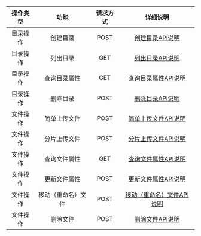 

| 操作类型 |    功能     | 请求方式 |                   详细说明                   |
| :--: | :-------: | :--: | :--------------------------------------: |
| 目录操作 |   创建目录    | POST |      [创建目录API说明](/doc/api/264/6000)      |
| 目录操作 |   列出目录    | GET  |      [列出目录API说明](/doc/api/264/6001)      |
| 目录操作 |  查询目录属性   | GET  |     [查询目录属性API说明](/doc/api/264/6002)     |
| 目录操作 |   删除目录    | POST |      [删除目录API说明](/doc/api/264/6003)      |
| 文件操作 |  简单上传文件   | POST |     [简单上传文件API说明](/doc/api/264/6005)     |
| 文件操作 |  分片上传文件   | POST |     [分片上传文件API说明](/doc/api/264/6006)     |
| 文件操作 |  查询文件属性   | GET  |     [查询文件属性API说明](/doc/api/264/6008)     |
| 文件操作 |  更新文件属性   | POST |     [更新文件属性API说明](/doc/api/264/6011)     |
| 文件操作 | 移动（重命名）文件 | POST | [移动（重命名）文件API说明](/document/product/436/6730) |
| 文件操作 |   删除文件    | POST | [删除文件API说明](/document/product/436/6073)  |